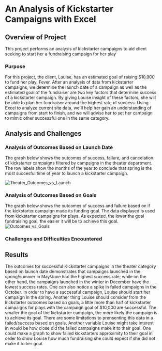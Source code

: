 # An Analysis of Kickstarter Campaigns with Excel 

## Overview of Project
This project performs an analysis of kickstarter campaigns to aid client seeking to start her a fundraising campaign for her play

### Purpose 
For this project, the client, Louise, has an estimated goal of raising $10,000 to fund her play, Fever.  After an analysis of data from kickstarter campaigns, we determine the launch date of a campaign as well as the estimated goal of the fundraiser are two key factors that determine success of a kickstarter campaign. By giving Louise insight of these factors, she will be able to plan her fundraiser around the highest rate of success. Using Excel to analyze current site data, we'll help her gain an understanding of campaigns from start to finish, and we will advise her to set her campaign to mimic other successful one in the same category.

## Analysis and Challenges 

### Analysis of Outcomes Based on Launch Date 
The graph below shows the outcomes of success, failure, and cancelation of kickstarter campaigns filtered by campaigns in the theater department. The row labels show the months of the year to conclude that spring is the most succesful time of year to launch a kickstarter campaign. 

![Theater_Outcomes_vs_Launch](https://user-images.githubusercontent.com/75647359/101928400-2617dd80-3b9b-11eb-928c-a92bc05cd36e.png)

### Analysis of Outcomes Based on Goals 
The graph below shows the outcomes of success and failure based on if the kickstarter campaign made its funding goal. The data displayed is used from kickstarter campaigns for plays. As expected, the lower the goal fundraising goal, the easier it will be to achieve this goal. 
![Outcomes_vs_Goals](https://user-images.githubusercontent.com/75647359/101927410-13e96f80-3b9a-11eb-8c43-3f844ab82294.png)

### Challenges and Difficulties Encountered 

## Results 
The outcomes for successful Kickstarter campaigns in the theater category based on launch date demonstrates that campaigns launched in the spring/summer in May/June had the highest success rate; while on the other hand, the campaigns launched in the winter in December have the lowest success rates. One can also notice a spike in failed campaigns in the October. In order to have a successful campaign, Louise should start her campaign in the spring. Another thing Louise should consider from the kickstarter outcomes based on goals, a little more than half of kickstarter campaigns for plays with the campaign goal of $10,000 are successful. The smaller the goal of the kickstarter campaign, the more likely the campaign is to achieve its goal. There are some limitations to prensenting this data in a failed/success based on goals. Another variable Louise might take interest in would be how close did the failed campaigns make it to their goal. One could make a graph to show failed kickstarters approximity to their goal in order to show Louise how much fundraising she could expect if she did not make it to her goal. 

